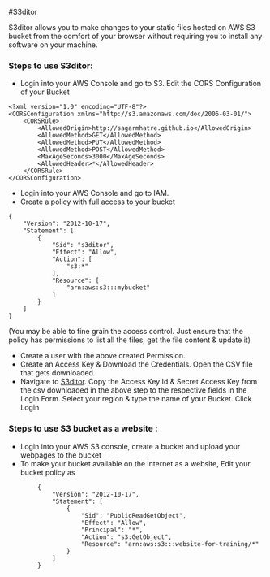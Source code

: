 #S3ditor

S3ditor allows you to make changes to your static files hosted on AWS S3 bucket from the comfort of your browser without requiring you to install any software on your machine.

### Steps to use S3ditor:
* Login into your AWS Console and go to S3. Edit the CORS Configuration of your Bucket 
```data
<?xml version="1.0" encoding="UTF-8"?>
<CORSConfiguration xmlns="http://s3.amazonaws.com/doc/2006-03-01/">
    <CORSRule>
        <AllowedOrigin>http://sagarmhatre.github.io</AllowedOrigin>
        <AllowedMethod>GET</AllowedMethod>
        <AllowedMethod>PUT</AllowedMethod>
        <AllowedMethod>POST</AllowedMethod>
        <MaxAgeSeconds>3000</MaxAgeSeconds>
        <AllowedHeader>*</AllowedHeader>
    </CORSRule>
</CORSConfiguration>
```
* Login into your AWS Console and go to IAM. 
* Create a policy with full access to your bucket
```data
{
    "Version": "2012-10-17",
    "Statement": [
        {
            "Sid": "s3ditor",
            "Effect": "Allow",
            "Action": [
                "s3:*"
            ],
            "Resource": [
                "arn:aws:s3:::mybucket"
            ]
        }
    ]
}
```
(You may be able to fine grain the access control. Just ensure that the policy has permissions to list all the files, get the file content & update it)
* Create a user with the above created Permission.
* Create an Access Key & Download the Credentials. Open the CSV file that gets downloaded.
* Navigate to [S3ditor](http://sagarmhatre.github.io/s3ditor/). Copy the Access Key Id & Secret Access Key from the csv downloaded in the above step to the respective fields in the Login Form. Select your region & type the name of your Bucket. Click Login


### Steps to use S3 bucket as a website :
* Login into your AWS S3 console, create a bucket and upload your webpages to the bucket
* To make your bucket available on the internet as a website, Edit your bucket policy as
```data
        {
        	"Version": "2012-10-17",
        	"Statement": [
        		{
        			"Sid": "PublicReadGetObject",
        			"Effect": "Allow",
        			"Principal": "*",
        			"Action": "s3:GetObject",
        			"Resource": "arn:aws:s3:::website-for-training/*"
        		}
        	]
        }
```
